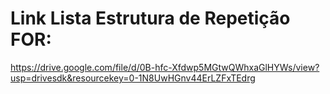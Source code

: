 # Link Lista Estrutura de Repetição FOR:

https://drive.google.com/file/d/0B-hfc-Xfdwp5MGtwQWhxaGlHYWs/view?usp=drivesdk&resourcekey=0-1N8UwHGnv44ErLZFxTEdrg
